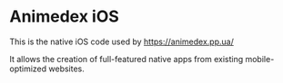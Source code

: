 Animedex iOS
============

This is the native iOS code used by https://animedex.pp.ua/

It allows the creation of full-featured native apps from existing mobile-optimized websites.
